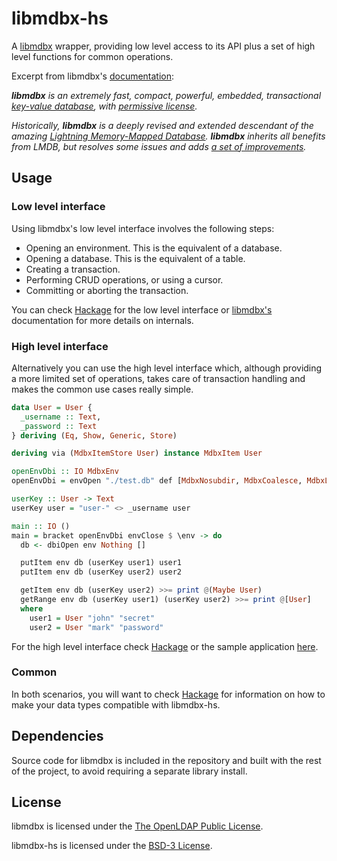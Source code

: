 # libmdbx-hs

A [libmdbx](https://github.com/erthink/libmdbx) wrapper, providing low level
access to its API plus a set of high level functions for common operations.

Excerpt from libmdbx's [documentation](https://github.com/erthink/libmdbx):

_**libmdbx** is an extremely fast, compact, powerful, embedded,
transactional [key-value database](https://en.wikipedia.org/wiki/Key-value_database),
with [permissive license](./LICENSE)._

_Historically, **libmdbx** is a deeply revised and extended descendant of the amazing
[Lightning Memory-Mapped Database](https://en.wikipedia.org/wiki/Lightning_Memory-Mapped_Database).
**libmdbx** inherits all benefits from _LMDB_, but resolves some issues and adds [a set of improvements](#improvements-beyond-lmdb)._

## Usage

### Low level interface

Using libmdbx's low level interface involves the following steps:

- Opening an environment. This is the equivalent of a database.
- Opening a database. This is the equivalent of a table.
- Creating a transaction.
- Performing CRUD operations, or using a cursor.
- Committing or aborting the transaction.

You can check [Hackage](https://hackage.haskell.org/package/libmdbx-hs/Mdbx-API.html)
for the low level interface or [libmdbx's](https://erthink.github.io/libmdbx)
documentation for more details on internals.

### High level interface

Alternatively you can use the high level interface which, although providing
a more limited set of operations, takes care of transaction handling and makes
the common use cases really simple.

```haskell
data User = User {
  _username :: Text,
  _password :: Text
} deriving (Eq, Show, Generic, Store)

deriving via (MdbxItemStore User) instance MdbxItem User

openEnvDbi :: IO MdbxEnv
openEnvDbi = envOpen "./test.db" def [MdbxNosubdir, MdbxCoalesce, MdbxLiforeclaim]

userKey :: User -> Text
userKey user = "user-" <> _username user

main :: IO ()
main = bracket openEnvDbi envClose $ \env -> do
  db <- dbiOpen env Nothing []

  putItem env db (userKey user1) user1
  putItem env db (userKey user2) user2

  getItem env db (userKey user2) >>= print @(Maybe User)
  getRange env db (userKey user1) (userKey user2) >>= print @[User]
  where
    user1 = User "john" "secret"
    user2 = User "mark" "password"
```

For the high level interface check [Hackage](https://hackage.haskell.org/package/libmdbx-hs/Mdbx-Database.html)
or the sample application [here](app/Main.hs).

### Common

In both scenarios, you will want to check [Hackage](https://hackage.haskell.org/package/libmdbx-hs/Mdbx-Types.html)
for information on how to make your data types compatible with libmdbx-hs.

## Dependencies

Source code for libmdbx is included in the repository and built with the rest of
the project, to avoid requiring a separate library install.

## License

libmdbx is licensed under the [The OpenLDAP Public License](https://github.com/erthink/libmdbx/blob/master/LICENSE).

libmdbx-hs is licensed under the [BSD-3 License](LICENSE).
